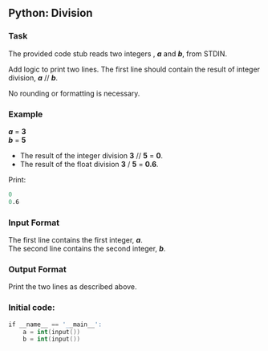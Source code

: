 ## Python: Division   

### Task   
The provided code stub reads two integers , _**a**_ and _**b**_, from STDIN.   

Add logic to print two lines. The first line should contain the result of integer division, _**a**_ // _**b**_.    

No rounding or formatting is necessary.  

### Example   
_**a**_ = **3**   
_**b**_ = **5**   

- The result of the integer division **3** // **5** = **0**.   
- The result of the float division **3** / **5** = **0.6**.   

Print:   
```s
0   
0.6
```
### Input Format ###  
The first line contains the first integer, _**a**_.   
The second line contains the second integer, _**b**_.   

### Output Format    ###   

Print the two lines as described above.

### Initial code: ###   
```s
if __name__ == '__main__':   
    a = int(input())   
    b = int(input())   
```
